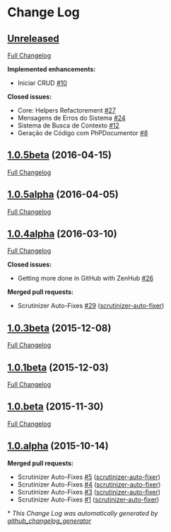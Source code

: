 # Change Log

## [Unreleased](https://github.com/uiot/middleware_mc_appl_cms/tree/HEAD)

[Full Changelog](https://github.com/uiot/middleware_mc_appl_cms/compare/1.0.5beta...HEAD)

**Implemented enhancements:**

- Iniciar CRUD [\#10](https://github.com/UIoT/middleware_mc_appl_cms/issues/10)

**Closed issues:**

- Core: Helpers Refactorement [\#27](https://github.com/UIoT/middleware_mc_appl_cms/issues/27)
- Mensagens de Erros do Sistema [\#24](https://github.com/UIoT/middleware_mc_appl_cms/issues/24)
- Sistema de Busca de Contexto [\#12](https://github.com/UIoT/middleware_mc_appl_cms/issues/12)
- Geração de Código com PhPDocumentor [\#8](https://github.com/UIoT/middleware_mc_appl_cms/issues/8)

## [1.0.5beta](https://github.com/uiot/middleware_mc_appl_cms/tree/1.0.5beta) (2016-04-15)
[Full Changelog](https://github.com/uiot/middleware_mc_appl_cms/compare/1.0.5alpha...1.0.5beta)

## [1.0.5alpha](https://github.com/uiot/middleware_mc_appl_cms/tree/1.0.5alpha) (2016-04-05)
[Full Changelog](https://github.com/uiot/middleware_mc_appl_cms/compare/1.0.4alpha...1.0.5alpha)

## [1.0.4alpha](https://github.com/uiot/middleware_mc_appl_cms/tree/1.0.4alpha) (2016-03-10)
[Full Changelog](https://github.com/uiot/middleware_mc_appl_cms/compare/1.0.3beta...1.0.4alpha)

**Closed issues:**

- Getting more done in GitHub with ZenHub [\#26](https://github.com/UIoT/middleware_mc_appl_cms/issues/26)

**Merged pull requests:**

- Scrutinizer Auto-Fixes [\#29](https://github.com/UIoT/middleware_mc_appl_cms/pull/29) ([scrutinizer-auto-fixer](https://github.com/scrutinizer-auto-fixer))

## [1.0.3beta](https://github.com/uiot/middleware_mc_appl_cms/tree/1.0.3beta) (2015-12-08)
[Full Changelog](https://github.com/uiot/middleware_mc_appl_cms/compare/1.0.1beta...1.0.3beta)

## [1.0.1beta](https://github.com/uiot/middleware_mc_appl_cms/tree/1.0.1beta) (2015-12-03)
[Full Changelog](https://github.com/uiot/middleware_mc_appl_cms/compare/1.0.beta...1.0.1beta)

## [1.0.beta](https://github.com/uiot/middleware_mc_appl_cms/tree/1.0.beta) (2015-11-30)
[Full Changelog](https://github.com/uiot/middleware_mc_appl_cms/compare/1.0.alpha...1.0.beta)

## [1.0.alpha](https://github.com/uiot/middleware_mc_appl_cms/tree/1.0.alpha) (2015-10-14)
**Merged pull requests:**

- Scrutinizer Auto-Fixes [\#5](https://github.com/UIoT/middleware_mc_appl_cms/pull/5) ([scrutinizer-auto-fixer](https://github.com/scrutinizer-auto-fixer))
- Scrutinizer Auto-Fixes [\#4](https://github.com/UIoT/middleware_mc_appl_cms/pull/4) ([scrutinizer-auto-fixer](https://github.com/scrutinizer-auto-fixer))
- Scrutinizer Auto-Fixes [\#3](https://github.com/UIoT/middleware_mc_appl_cms/pull/3) ([scrutinizer-auto-fixer](https://github.com/scrutinizer-auto-fixer))
- Scrutinizer Auto-Fixes [\#1](https://github.com/UIoT/middleware_mc_appl_cms/pull/1) ([scrutinizer-auto-fixer](https://github.com/scrutinizer-auto-fixer))



\* *This Change Log was automatically generated by [github_changelog_generator](https://github.com/skywinder/Github-Changelog-Generator)*